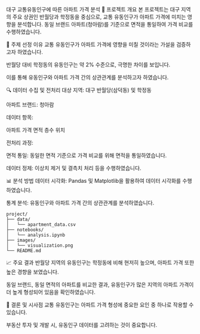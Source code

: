 대구 교통유동인구에 따른 아파트 가격 분석
🧠 프로젝트 개요
본 프로젝트는 대구 지역의 주요 상권인 반월당과 학정동을 중심으로, 교통 유동인구가 아파트 가격에 미치는 영향을 분석합니다. 동일 브랜드 아파트(청아람)를 기준으로 면적을 통일하여 가격 비교를 수행하였습니다.

📌 주제 선정 이유
교통 유동인구가 아파트 가격에 영향을 미칠 것이라는 가설을 검증하고자 하였습니다.

반월당 대비 학정동의 유동인구는 약 2% 수준으로, 극명한 차이를 보입니다.

이를 통해 유동인구와 아파트 가격 간의 상관관계를 분석하고자 하였습니다.

🔍 데이터 수집 및 전처리
대상 지역: 대구 반월당(삼덕동) 및 학정동

아파트 브랜드: 청아람

데이터 항목:

아파트 가격
면적
층수
위치

전처리 과정:

면적 통일: 동일한 면적 기준으로 가격 비교를 위해 면적을 통일하였습니다.

데이터 정제: 이상치 제거 및 결측치 처리 등을 수행하였습니다.

📊 분석 방법
데이터 시각화: Pandas 및 Matplotlib을 활용하여 데이터 시각화를 수행하였습니다.

통계 분석: 유동인구와 아파트 가격 간의 상관관계를 분석하였습니다.

```
project/
├── data/
│   └── apartment_data.csv
├── notebooks/
│   └── analysis.ipynb
├── images/
│   └── visualization.png
└── README.md
```


📈 주요 결과
반월당 지역의 유동인구는 학정동에 비해 현저히 높으며, 아파트 가격 또한 높은 경향을 보였습니다.

동일 브랜드, 동일 면적의 아파트를 비교한 결과, 유동인구가 많은 지역의 아파트 가격이 더 높게 형성되어 있음을 확인하였습니다.

📌 결론 및 시사점
교통 유동인구는 아파트 가격 형성에 중요한 요인 중 하나로 작용할 수 있습니다.

부동산 투자 및 개발 시, 유동인구 데이터를 고려하는 것이 중요합니다.
